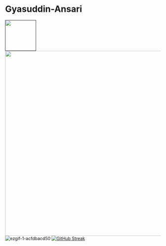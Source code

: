 # Gyasuddin-Ansari
<a href="" target="blank"><img align="center" src="https://gyasuddin.tech/assets/hero.png" height="100" /></a>
<img src="https://github-readme-stats.vercel.app/api?username=Gya7329&show_icons=true&theme=radical" width="600">
![ezgif-1-acfdbacd50](https://user-images.githubusercontent.com/56863773/170061974-4e52f7a1-d49a-4f46-ace1-a148679bc801.gif)
[![GitHub Streak](http://github-readme-streak-stats.herokuapp.com?user=Gya7329&theme=prussian&hide_border=true&date_format=j%20M%5B%20Y%5D)](https://git.io/streak-stats) 
